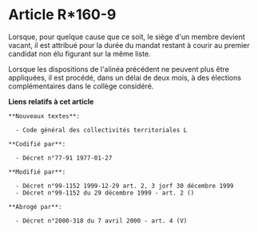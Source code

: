 # Article R*160-9

Lorsque, pour quelque cause que ce soit, le siège d'un membre devient vacant, il est attribué pour la durée du mandat restant
à courir au premier candidat non élu figurant sur la même liste.

Lorsque les dispositions de l'alinéa précédent ne peuvent plus être appliquées, il est procédé, dans un délai de deux mois, à
des élections complémentaires dans le collège considéré.

**Liens relatifs à cet article**

	**Nouveaux textes**:

	  - Code général des collectivités territoriales L

	**Codifié par**:

	  - Décret n°77-91 1977-01-27

	**Modifié par**:

	  - Décret n°99-1152 1999-12-29 art. 2, 3 jorf 30 décembre 1999
	  - Décret n°99-1152 du 29 décembre 1999 - art. 2 ()

	**Abrogé par**:

	  - Décret n°2000-318 du 7 avril 2000 - art. 4 (V)
